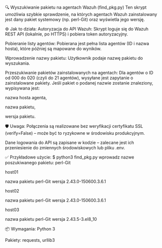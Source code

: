 🔍 Wyszukiwanie pakietu na agentach Wazuh (find_pkg.py)
Ten skrypt umożliwia szybkie sprawdzenie, na których agentach Wazuh zainstalowany jest dany pakiet systemowy (np. perl-Git) oraz wyświetla jego wersję.

⚙️ Jak to działa:
Autoryzacja do API Wazuh:
Skrypt loguje się do Wazuh REST API (lokalnie, po HTTPS) i pobiera token autoryzacyjny.

Pobieranie listy agentów:
Pobierana jest pełna lista agentów (ID i nazwa hosta), które później są mapowane do wyników.

Wprowadzenie nazwy pakietu:
Użytkownik podaje nazwę pakietu do wyszukania.

Przeszukiwanie pakietów zainstalowanych na agentach:
Dla agentów o ID od 000 do 020 (czyli do 21 agentów), wysyłane jest zapytanie o zainstalowane pakiety.
Jeśli pakiet o podanej nazwie zostanie znaleziony, wypisywana jest:

nazwa hosta agenta,

nazwa pakietu,

wersja pakietu.

🛡️ Uwaga:
Połączenia są realizowane bez weryfikacji certyfikatu SSL (verify=False) – może być to ryzykowne w środowisku produkcyjnym.

Dane logowania do API są zapisane w kodzie – zalecane jest ich przeniesienie do zmiennych środowiskowych lub pliku .env.

✅ Przykładowe użycie:
$ python3 find_pkg.py
wprowadz nazwe poszukiwanego pakietu: perl-Git

host01

nazwa pakietu perl-Git wersja 2.43.0-150600.3.6.1

host02

nazwa pakietu perl-Git wersja 2.43.0-150600.3.6.1

host03

nazwa pakietu perl-Git wersja 2.43.5-3.el8_10

📦 Wymagania:
Python 3

Pakiety: requests, urllib3

